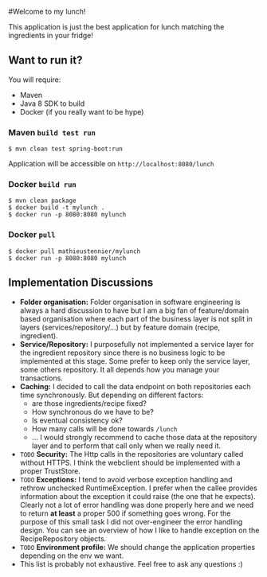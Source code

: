 
#Welcome to my lunch!

This application is just the best application for lunch matching the ingredients in your fridge! 

## Want to run it?

You will require:
- Maven
- Java 8 SDK to build
- Docker (if you really want to be hype)

### Maven `build test run`

```
$ mvn clean test spring-boot:run
```

Application will be accessible on `http://localhost:8080/lunch`


### Docker `build run`

```
$ mvn clean package
$ docker build -t mylunch .
$ docker run -p 8080:8080 mylunch
```

### Docker `pull`

```
$ docker pull mathieustennier/mylunch
$ docker run -p 8080:8080 mylunch
```



## Implementation Discussions

- **Folder organisation:** Folder organisation in software engineering is always a hard discussion to have but I am a big 
    fan of feature/domain based organisation where each part of the business layer is not split in 
    layers (services/repository/...) but by feature domain (recipe, ingredient).
- **Service/Repository:** I purposefully not implemented a service layer for the ingredient repository since there is no 
    business logic to be implemented at this stage. Some prefer to keep only the service layer, some 
    others repository. It all depends how you manage your transactions. 
- **Caching:** I decided to call the data endpoint on both repositories each time synchronously. 
    But depending on different factors: 
    - are those ingredients/recipe fixed? 
    - How synchronous do we have to be? 
    - Is eventual consistency ok? 
    - How many calls will be done towards `/lunch`
    - ...
    I would strongly recommend to cache those data at the repository layer and to perform that call only when we really need it.
- `TODO` **Security:** The Http calls in the repositories are voluntary called without HTTPS. I think the webclient should be implemented with a 
    proper TrustStore. 
- `TODO` **Exceptions:** I tend to avoid verbose exception handling and rethrow unchecked RuntimeException. I prefer when the callee provides
    information about the exception it could raise (the one that he expects). Clearly not a lot of error handling was done properly
    here and we need to return **at least** a proper 500 if something goes wrong. For the purpose of this small task 
    I did not over-engineer the error handling design. You can see an overview of how I like to handle exception on the RecipeRepository objects.
- `TODO` **Environment profile:** We should change the application properties depending on the env we want.
- This list is probably not exhaustive. Feel free to ask any questions :)
